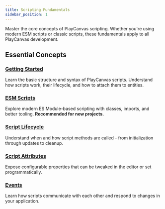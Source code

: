 ```yaml
---
title: Scripting Fundamentals
sidebar_position: 1
---
```


Master the core concepts of PlayCanvas scripting. Whether you're using modern ESM scripts or classic scripts, these fundamentals apply to all PlayCanvas development.

## Essential Concepts

### [Getting Started](./anatomy/)
Learn the basic structure and syntax of PlayCanvas scripts. Understand how scripts work, their lifecycle, and how to attach them to entities.

### [ESM Scripts](./esm-scripts/)
Explore modern ES Module-based scripting with classes, imports, and better tooling. **Recommended for new projects.**

### [Script Lifecycle](./script-lifecycle/)
Understand when and how script methods are called - from initialization through updates to cleanup.

### [Script Attributes](./script-attributes/)
Expose configurable properties that can be tweaked in the editor or set programmatically.

### [Events](./events/)
Learn how scripts communicate with each other and respond to changes in your application.
